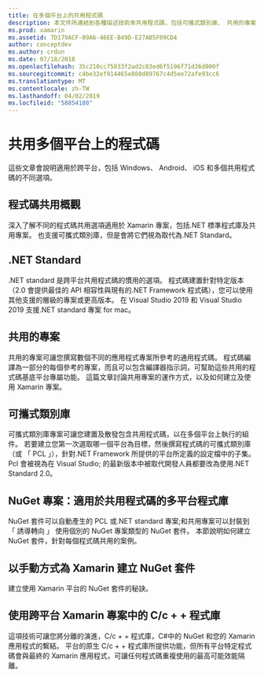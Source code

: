 ```yaml
---
title: 在多個平台上的共用程式碼
description: 本文件所連結到各種描述技術來共用程式碼，包括可攜式類別庫、 共用的專案、.NET Standard 和 NuGet 的輔助線。
ms.prod: xamarin
ms.assetid: 7D179ACF-09A6-46EE-B49D-E27AB5F09CD4
author: conceptdev
ms.author: crdun
ms.date: 07/18/2018
ms.openlocfilehash: 35c210cc75033f2ad2c83ed6f5196f71d26d000f
ms.sourcegitcommit: c4be32ef914465e808d89767c4d5ee72afe93cc6
ms.translationtype: MT
ms.contentlocale: zh-TW
ms.lasthandoff: 04/02/2019
ms.locfileid: "58854180"
---
```

# <a name="sharing-code-on-multiple-platforms"></a>共用多個平台上的程式碼

這些文章會說明適用於跨平台，包括 Windows、 Android、 iOS 和多個共用程式碼的不同選項。

## [<a name="code-sharing-overview"></a>程式碼共用概觀](code-sharing.md)

深入了解不同的程式碼共用選項適用於 Xamarin 專案，包括.NET 標準程式庫及共用專案。 也支援可攜式類別庫，但是會將它們視為取代為.NET Standard。

## [<a name="net-standard"></a>.NET Standard](~/cross-platform/app-fundamentals/net-standard.md)

.NET standard 是跨平台共用程式碼的慣用的選項。 程式碼建置針對特定版本 （2.0 會提供最佳的 API 相容性與現有的.NET Framework 程式碼），您可以使用其他支援的層級的專案或更高版本。 在 Visual Studio 2019 和 Visual Studio 2019 支援.NET standard 專案 for mac。

## [<a name="shared-projects"></a>共用的專案](~/cross-platform/app-fundamentals/shared-projects.md)

共用的專案可讓您撰寫數個不同的應用程式專案所參考的通用程式碼。 程式碼編譯為一部分的每個參考的專案，而且可以包含編譯器指示詞，可幫助這些共用的程式碼基底平台專屬功能。 這篇文章討論共用專案的運作方式，以及如何建立及使用 Xamarin 專案。

## [<a name="portable-class-libraries"></a>可攜式類別庫](~/cross-platform/app-fundamentals/pcl.md)

可攜式類別庫專案可讓您建置及散發包含共用程式碼，以在多個平台上執行的組件。 若要建立您第一次選取哪一個平台為目標，然後撰寫程式碼的可攜式類別庫 （或 「 PCL 」），針對.NET Framework 所提供的平台所定義的設定檔中的子集。 Pcl 會被視為在 Visual Studio; 的最新版本中被取代開發人員都要改為使用.NET Standard 2.0。

## [<a name="nuget-projects-multiplatform-libraries-for-code-sharing"></a>NuGet 專案：適用於共用程式碼的多平台程式庫](~/cross-platform/app-fundamentals/nuget-multiplatform-libraries/index.md)

NuGet 套件可以自動產生的 PCL 或.NET standard 專案;和共用專案可以封裝到 「 誘導轉向 」 使用個別的 NuGet 專案類型的 NuGet 套件。 本節說明如何建立 NuGet 套件，針對每個程式碼共用的案例。

## [<a name="manually-creating-nuget-packages-for-xamarin"></a>以手動方式為 Xamarin 建立 NuGet 套件](~/cross-platform/app-fundamentals/nuget-manual.md)

建立使用 Xamarin 平台的 NuGet 套件的秘訣。

## [<a name="use-cc-libraries-in-cross-platform-xamarin-projects"></a>使用跨平台 Xamarin 專案中的 C/c + + 程式庫](~/cross-platform/cpp/index.md)

這項技術可讓您將分離的演進，C/c + + 程式庫，C#中的 NuGet 和您的 Xamarin 應用程式的繫結。 平台的原生 C/c + + 程式庫所提供功能，但所有平台特定程式碼會與最終的 Xamarin 應用程式，可讓任何程式碼重複使用的最高可能效能隔離。 
